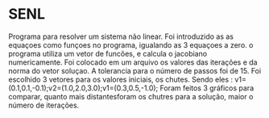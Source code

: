 # SENL

Programa para resolver um sistema não linear. 
Foi introduzido as as equaçoes como funçoes no programa, igualando as 3 equaçoes a zero.
o programa utiliza um vetor de funcões, e calcula o jacobiano numericamente.
Foi colocado em um arquivo os valores das iterações e da norma do vetor soluçao.
A tolerancia para o número de passos foi de 15.
Foi escolhido 3 vetores para os valores iniciais, os chutes.
Sendo eles : v1=(0.1,0.1,-0.1);v2=(1.0,2.0,3.0);v1=(0.3,0.5,-1.0);
Foram feitos 3 gráficos para comparar, quanto mais distantesforam os chutres para a solução, maior o número de iterações.
